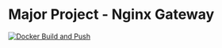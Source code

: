 # Major Project - Nginx Gateway


[![Docker Build and Push](https://github.com/abhirambsn/major-project-api-gateway/actions/workflows/docker-image.yaml/badge.svg)](https://github.com/abhirambsn/major-project-api-gateway/actions/workflows/docker-image.yaml)